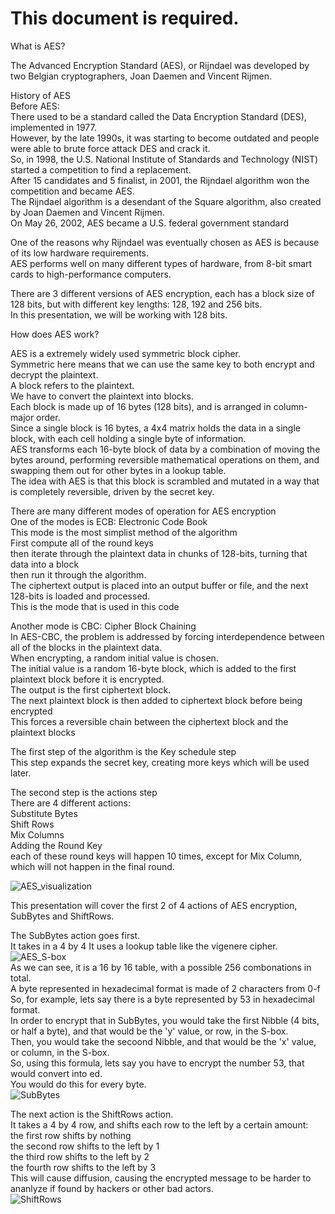 # This document is required.

What is AES?

The Advanced Encryption Standard (AES), or Rijndael was developed by two Belgian cryptographers, Joan Daemen and Vincent Rijmen. 

History of AES\
Before AES:\
There used to be a standard called the Data Encryption Standard (DES), implemented in 1977.\
However, by the late 1990s, it was starting to become outdated and people were able to brute force attack DES and crack it.\
So, in 1998, the U.S. National Institute of Standards and Technology (NIST) started a competition to find a replacement.\
After 15 candidates and 5 finalist, in 2001, the Rijndael algorithm won the competition and became AES.\
The Rijndael algorithm is a desendant of the Square algorithm, also created by Joan Daemen and Vincent Rijmen.\
On May 26, 2002, AES became a U.S. federal government standard

One of the reasons why Rijndael was eventually chosen as AES is because of its low hardware requirements.\
AES performs well on many different types of hardware, from 8-bit smart cards to high-performance computers.

There are 3 different versions of AES encryption, each has a block size of 128 bits, but with different key lengths: 128, 192 and 256 bits.\
In this presentation, we will be working with 128 bits.

How does AES work?

AES is a extremely widely used symmetric block cipher.\
Symmetric here means that we can use the same key to both encrypt and decrypt the plaintext.\
A block refers to the plaintext.\
We have to convert the plaintext into blocks.\
Each block is made up of 16 bytes (128 bits), and is arranged in column-major order.\
Since a single block is 16 bytes, a 4x4 matrix holds the data in a single block, with each cell holding a single byte of information.\
AES transforms each 16-byte block of data by a combination of moving the bytes around, performing reversible mathematical operations on them, and swapping them out for other bytes in a lookup table.\
The idea with AES is that this block is scrambled and mutated in a way that is completely reversible, driven by the secret key.

There are many different modes of operation for AES encryption\
One of the modes is ECB: Electronic Code Book\
This mode is the most simplist method of the algorithm\
First compute all of the round keys\
then iterate through the plaintext data in chunks of 128-bits, turning that data into a block\
then run it through the algorithm.\
The ciphertext output is placed into an output buffer or file, and the next 128-bits is loaded and processed.\
This is the mode that is used in this code

Another mode is CBC: Cipher Block Chaining\
In AES-CBC, the problem is addressed by forcing interdependence between all of the blocks in the plaintext data.\
When encrypting, a random initial value is chosen.\
The initial value is a random 16-byte block, which is added to the first plaintext block before it is encrypted.\
The output is the first ciphertext block.\
The next plaintext block is then added to ciphertext block before being encrypted\
This forces a reversible chain between the ciphertext block and the plaintext blocks

The first step of the algorithm is the Key schedule step\
This step expands the secret key, creating more keys which will be used later.

The second step is the actions step\
There are 4 different actions:\
Substitute Bytes\
Shift Rows\
Mix Columns\
Adding the Round Key\
each of these round keys will happen 10 times, except for Mix Column, which will not happen in the final round.

![AES_visualization](AES_visualization.png)

This presentation will cover the first 2 of 4 actions of AES encryption, SubBytes and ShiftRows. 

The SubBytes action goes first.\
It takes in a 4 by 4
It uses a lookup table like the vigenere cipher.\
![AES_S-box](AES_S-box.png)\
As we can see, it is a 16 by 16 table, with a possible 256 combonations in total.\
A byte represented in hexadecimal format is made of 2 characters from 0-f\
So, for example, lets say there is a byte represented by 53 in hexadecimal format.\
In order to encrypt that in SubBytes, you would take the first Nibble (4 bits, or half a byte), and that would be the 'y' value, or row, in the S-box.\
Then, you would take the secoond Nibble, and that would be the 'x' value, or column, in the S-box.\
So, using this formula, lets say you have to encrypt the number 53, that would convert into ed.\
You would do this for every byte.\
![SubBytes](SubBytes.png)

The next action is the ShiftRows action.\
It takes a 4 by 4 row, and shifts each row to the left by a certain amount:\
the first row shifts by nothing\
the second row shifts to the left by 1\
the third row shifts to the left by 2\
the fourth row shifts to the left by 3\
This will cause diffusion, causing the encrypted message to be harder to ananlyze if found by hackers or other bad actors.\
![ShiftRows](ShiftRows.png)
